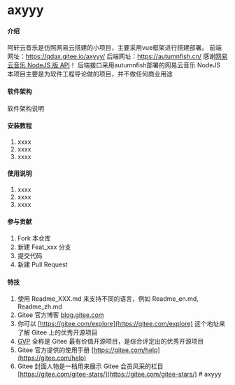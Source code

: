 # axyyy

#### 介绍
阿轩云音乐是仿照网易云搭建的小项目，主要采用vue框架进行搭建部署。
前端网址：https://qdax.gitee.io/axyyy/
后端网址：https://autumnfish.cn/
感谢[网易云音乐 NodeJS 版 API](https://binaryify.github.io/NeteaseCloudMusicApi/#/)！
后端接口采用autumnfish部署的网易云音乐 NodeJS
本项目主要是为软件工程导论做的项目，并不做任何商业用途


#### 软件架构
软件架构说明


#### 安装教程

1.  xxxx
2.  xxxx
3.  xxxx

#### 使用说明

1.  xxxx
2.  xxxx
3.  xxxx

#### 参与贡献

1.  Fork 本仓库
2.  新建 Feat_xxx 分支
3.  提交代码
4.  新建 Pull Request


#### 特技

1.  使用 Readme\_XXX.md 来支持不同的语言，例如 Readme\_en.md, Readme\_zh.md
2.  Gitee 官方博客 [blog.gitee.com](https://blog.gitee.com)
3.  你可以 [https://gitee.com/explore](https://gitee.com/explore) 这个地址来了解 Gitee 上的优秀开源项目
4.  [GVP](https://gitee.com/gvp) 全称是 Gitee 最有价值开源项目，是综合评定出的优秀开源项目
5.  Gitee 官方提供的使用手册 [https://gitee.com/help](https://gitee.com/help)
6.  Gitee 封面人物是一档用来展示 Gitee 会员风采的栏目 [https://gitee.com/gitee-stars/](https://gitee.com/gitee-stars/)
#   a x y y y  
 